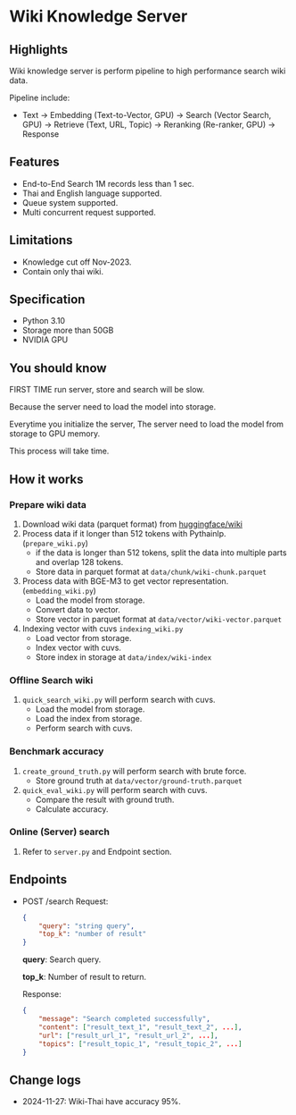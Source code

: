# Wiki Knowledge Server

## Highlights

Wiki knowledge server is perform pipeline to high performance search wiki data.

Pipeline include:
- Text -> Embedding (Text-to-Vector, GPU) -> Search (Vector Search, GPU) -> Retrieve (Text, URL, Topic) -> Reranking (Re-ranker, GPU) -> Response

## Features

- End-to-End Search 1M records less than 1 sec.
- Thai and English language supported.
- Queue system supported.
- Multi concurrent request supported.

## Limitations

- Knowledge cut off Nov-2023.
- Contain only thai wiki.

## Specification

- Python 3.10
- Storage more than 50GB
- NVIDIA GPU

## You should know

FIRST TIME run server, store and search will be slow.

Because the server need to load the model into storage.

Everytime you initialize the server, The server need to load the model from storage to GPU memory.

This process will take time.

## How it works

### Prepare wiki data
1. Download wiki data (parquet format) from [huggingface/wiki](https://huggingface.co/datasets/wikimedia/wikipedia)
2. Process data if it longer than 512 tokens with Pythainlp. (```prepare_wiki.py```)
    - if the data is longer than 512 tokens, split the data into multiple parts and overlap 128 tokens.
    - Store data in parquet format at ```data/chunk/wiki-chunk.parquet```
3. Process data with BGE-M3 to get vector representation. (```embedding_wiki.py```)
    - Load the model from storage.
    - Convert data to vector.
    - Store vector in parquet format at ```data/vector/wiki-vector.parquet```
4. Indexing vector with cuvs ```indexing_wiki.py```
    - Load vector from storage.
    - Index vector with cuvs.
    - Store index in storage at ```data/index/wiki-index```

### Offline Search wiki
1. ```quick_search_wiki.py``` will perform search with cuvs.
    - Load the model from storage.
    - Load the index from storage.
    - Perform search with cuvs.

### Benchmark accuracy
1. ```create_ground_truth.py``` will perform search with brute force.
    - Store ground truth at ```data/vector/ground-truth.parquet```
2. ```quick_eval_wiki.py``` will perform search with cuvs.
    - Compare the result with ground truth.
    - Calculate accuracy.

### Online (Server) search
1. Refer to ```server.py``` and Endpoint section.

## Endpoints

- POST /search
    Request: 
    ```json
    {
        "query": "string query",
        "top_k": "number of result"
    }
    ```
    **query**: Search query.

    **top_k**: Number of result to return.

    Response:
    ```json
    {
        "message": "Search completed successfully",
        "content": ["result_text_1", "result_text_2", ...],
        "url": ["result_url_1", "result_url_2", ...],
        "topics": ["result_topic_1", "result_topic_2", ...]
    }
    ```

## Change logs
- 2024-11-27: Wiki-Thai have accuracy 95%.
